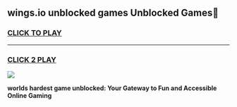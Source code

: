 
## wings.io unblocked games Unblocked Games👋
<h3>
<a href="https://premium.freeplayer.one?title=wings.io_unblocked_games&ref=16F">CLICK TO PLAY</a></h3>
<hr>

<h3>
<a href="https://premium.freeplayer.one?title=wings.io_unblocked_games&ref=16F">CLICK 2 PLAY</a>
  
</h3>

<a href="https://premium.freeplayer.one?title=wings.io_unblocked_games&ref=16F/"><img src="https://clearcache.store/games.png"></a>


**worlds hardest game unblocked: Your Gateway to Fun and Accessible Online Gaming**
